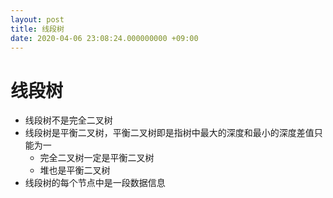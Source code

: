 ```yaml
---
layout: post
title: 线段树
date: 2020-04-06 23:08:24.000000000 +09:00
---
```


# 线段树
   + 线段树不是完全二叉树
   + 线段树是平衡二叉树，平衡二叉树即是指树中最大的深度和最小的深度差值只能为一
      + 完全二叉树一定是平衡二叉树
      + 堆也是平衡二叉树
   + 线段树的每个节点中是一段数据信息